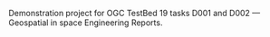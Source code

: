 Demonstration project for OGC TestBed 19 tasks D001 and D002 — Geospatial in space Engineering Reports.
